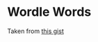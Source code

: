 # Wordle Words

Taken from [this gist](https://gist.github.com/dracos/dd0668f281e685bad51479e5acaadb93)
